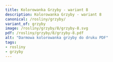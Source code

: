 ```yaml
---
title: Kolorowanka Grzyby - wariant 8
description: Kolorowanka Grzyby - wariant 8
canonical: /rosliny/grzyby/
variant_of: grzyby
image: /rosliny/grzyby/8/grzyby-8.svg
pdf: /rosliny/grzyby/8/grzyby-8.pdf
alt: "Darmowa kolorowanka grzyby do druku PDF"
tags:
- rosliny
- grzyby
---
```

